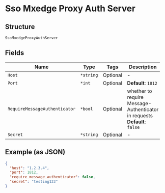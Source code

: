 
# Sso Mxedge Proxy Auth Server

## Structure

`SsoMxedgeProxyAuthServer`

## Fields

| Name | Type | Tags | Description |
|  --- | --- | --- | --- |
| `Host` | `*string` | Optional | - |
| `Port` | `*int` | Optional | **Default**: `1812` |
| `RequireMessageAuthenticator` | `*bool` | Optional | whether to require Message-Authenticator in requests<br>**Default**: `false` |
| `Secret` | `*string` | Optional | - |

## Example (as JSON)

```json
{
  "host": "1.2.3.4",
  "port": 1812,
  "require_message_authenticator": false,
  "secret": "testing123"
}
```


